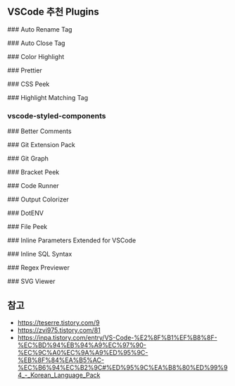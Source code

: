 ## VSCode 추천 Plugins

### Auto Rename Tag

### Auto Close Tag

### Color Highlight

### Prettier

### CSS Peek

### Highlight Matching Tag

### vscode-styled-components

### Better Comments

### Git Extension Pack

### Git Graph

### Bracket Peek

### Code Runner

### Output Colorizer

### DotENV

### File Peek

### Inline Parameters Extended for VSCode

### Inline SQL Syntax

### Regex Previewer

### SVG Viewer

## 참고
- https://teserre.tistory.com/9
- https://zvi975.tistory.com/81
- https://inpa.tistory.com/entry/VS-Code-%E2%8F%B1%EF%B8%8F-%EC%BD%94%EB%94%A9%EC%97%90-%EC%9C%A0%EC%9A%A9%ED%95%9C-%EB%8F%84%EA%B5%AC-%EC%B6%94%EC%B2%9C#%ED%95%9C%EA%B8%80%ED%99%94_-_Korean_Language_Pack